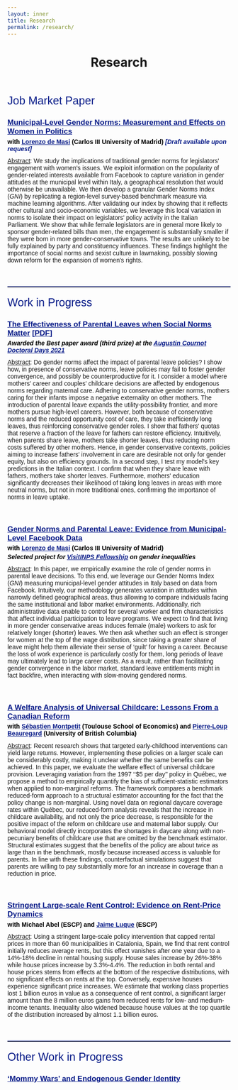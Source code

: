 ```yaml
---
layout: inner
title: Research
permalink: /research/
---
```


<style>
  .line-spacing {
    margin-bottom: 0em; /* custom line spacing */
  }
</style>

<head>
<link rel="shortcut icon" type="image/png" href="/favicon2.png">
</head>

# <center> Research </center>

<p>&nbsp;
</p>

<p style="font-size:25px; font-family: 'Source Sans Pro', sans-serif; color: #081b88; font-weight: 500; margin-top: 0.8em">Job Market Paper </p>  

<h1 class="line-spacing" style="font-size: 17px; font-family: 'Source Sans Pro', sans-serif; color: #081b88; font-weight: 700;">
  <u> Municipal-Level Gender Norms: Measurement and Effects on Women in Politics</u>
</h1>
<h1 class="line-spacing" style="font-size:14px;font-family: 'Source Sans Pro', sans-serif; color: black; margin-top: 0.3em">with <a style="color: #081b88" href="http://economics.uc3m.es/personal/de-massi/" target="_blank"><u>Lorenzo de Masi</u></a> (Carlos III University of Madrid) <em style="color: #081b88">[Draft available upon request]</em></h1>

<p style="font-size:14px;font-family: 'Source Sans Pro', sans-serif; margin-top: 0.8em"><u>Abstract</u>: We study the implications of traditional gender norms for legislators' engagement with women's issues. We exploit information on the popularity of gender-related interests available from Facebook to capture variation in gender attitudes at the municipal level within Italy, a geographical resolution that would otherwise be unavailable. We then develop a granular Gender Norms Index (<em>GNI</em>) by replicating a region-level survey-based benchmark measure via machine learning algorithms. After validating our index by showing that it reflects other cultural and socio-economic variables, we leverage this local variation in norms to isolate their impact on legislators' policy activity in the Italian Parliament. We show that while female legislators are in general more likely to sponsor gender-related bills than men, the engagement is substantially smaller if they were born in more gender-conservative towns. The results are unlikely to be fully explained by party and constituency influences. These findings highlight the importance of social norms and sexist culture in lawmaking, possibly slowing down reform for the expansion of women's rights.
  
<p>&nbsp;
</p>

<hr style="border: none; border-top: 1px solid #081b88; margin: 20px 0;">
<p style="font-size:25px; font-family: 'Source Sans Pro', sans-serif; color: #081b88; font-weight: 500; margin-top: 0.8em">Work in Progress </p>  

<h1 class="line-spacing" style="font-size: 17px; font-family: 'Source Sans Pro', sans-serif; color: #081b88; font-weight: 700;">
  <u> The Effectiveness of Parental Leaves when Social Norms Matter</u> <a style="color: #081b88"  href="https://drive.google.com/file/d/1K06sRgc7v2mwntaFGWQSMts6iJFjnuKc/view?usp=share_link" target="_blank"><u>[PDF]</u></a>
</h1>
<h1 class="line-spacing" style="font-size:14px;font-family: 'Source Sans Pro', sans-serif; color: black; margin-top: 0.3em"><em>Awarded the Best paper award (third prize) at the <a style="color: #081b88" href="https://acdd.sciencesconf.org/" target="_blank"><u>Augustin Cournot Doctoral Days 2021</u></a></em></h1>

<p style="font-size:14px;font-family: 'Source Sans Pro', sans-serif; margin-top: 0.8em"><u>Abstract</u>: Do gender norms affect the impact of parental leave policies? I show how, in presence of conservative norms, leave policies may fail to foster gender convergence, and possibly be counterproductive for it. I consider a model where mothers' career and couples' childcare decisions are affected by endogenous norms regarding maternal care. Adhering to conservative gender norms, mothers caring for their infants impose a negative externality on other mothers. The introduction of parental leave expands the utility-possibility frontier, and more mothers pursue high-level careers. However, both because of conservative norms and the reduced opportunity cost of care, they take inefficiently long leaves, thus reinforcing conservative gender roles. I show that fathers' quotas that reserve a fraction of the leave for fathers can restore efficiency. Intuitively, when parents share leave, mothers take shorter leaves, thus reducing norm costs suffered by other mothers. Hence, in gender conservative contexts, policies aiming to increase fathers' involvement in care are desirable not only for gender equity, but also on efficiency grounds. In a second step, I test my model's key predictions in the Italian context. I confirm that when they share leave with fathers, mothers take shorter leaves. Furthermore, mothers' education significantly decreases their likelihood of taking long leaves in areas with more neutral norms, but not in more traditional ones, confirming the importance of norms in leave uptake.</p>

<p>&nbsp;
</p>



<h1 class="line-spacing"
  style="font-size:17px;font-family: 'Source Sans Pro', sans-serif; color: #081b88; font-weight: 700;"><u>Gender Norms and Parental Leave: Evidence from Municipal-Level Facebook Data</u>
</h1>
<h1 class="line-spacing" style="font-size:14px;font-family: 'Source Sans Pro', sans-serif; color: black; margin-top: 0.3em">with <a style="color: #081b88" href="http://economics.uc3m.es/personal/de-massi/" target="_blank"><u>Lorenzo de Masi</u></a> (Carlos III University of Madrid)</h1>
<h1 class="line-spacing" style="font-size:14px;font-family: 'Source Sans Pro', sans-serif; color: black; margin-top: 0.3em"><em>Selected project for <a style="color: #081b88" href="https://www.inps.it/it/it/dati-e-bilanci/attivit--di-ricerca/programma-visitinps-scholars.html" target="_blank"><u>VisitINPS Fellowship</u></a> on gender inequalities</em></h1>

<p style="font-size:14px;font-family: 'Source Sans Pro', sans-serif; margin-top: 0.8em"><u>Abstract</u>: In this paper, we empirically examine the role of gender norms in parental leave decisions. To this end, we leverage our Gender Norms Index (<em>GNI</em>) measuring municipal-level gender attitudes in Italy based on data from Facebook. Intuitively, our methodology generates variation in attitudes within narrowly defined geographical areas, thus allowing to compare individuals facing the same institutional and labor market environments. Additionally, rich administrative data enable to control for several worker and firm characteristics that affect individual participation to leave programs. We expect to find that living in more gender conservative areas induces female (male) workers to ask for relatively longer (shorter) leaves. We then ask whether such an effect is stronger for women at the top of the wage distribution, since taking a greater share of leave might help them alleviate their sense of &#8216;guilt&#8217; for having a career. Because the loss of work experience is particularly costly for them, long periods of leave may ultimately lead to large career costs. As a result, rather than facilitating gender convergence in the labor market, standard leave entitlements might in fact backfire, when interacting with slow-moving gendered norms.</p>

<p>&nbsp;
</p>





<h1 class="line-spacing"
    style="font-size:17px;font-family: 'Source Sans Pro', sans-serif; color: #081b88; font-weight: 700;"><u>A Welfare Analysis of Universal Childcare: Lessons From a Canadian Reform</u></h1>
<h1 class="line-spacing" style="font-size:14px;font-family: 'Source Sans Pro', sans-serif; color: black; margin-top: 0.3em">with <a style="color: #081b88" href="https://www.sebastienmontpetit.com/en/" target="_blank"><u>Sébastien Montpetit</u></a> (Toulouse School of Economics) and <a style="color: #081b88" href="https://sites.google.com/view/pierreloupbeauregard/" target="_blank"><u>Pierre-Loup Beauregard</u></a> (University of British Columbia)</h1>

<p style="font-size:14px;font-family: 'Source Sans Pro', sans-serif; margin-top: 0.8em"><u>Abstract</u>: Recent research shows that targeted early-childhood interventions can yield large returns. However, implementing these policies on a larger scale can be considerably costly, making it unclear whether the same benefits can be achieved. In this paper, we evaluate the welfare effect of universal childcare provision. Leveraging variation from the 1997 &#8216;&#8216;$5 per day&#8217;&#8217; policy in Québec, we propose a method to empirically quantify the bias of sufficient-statistic estimators when applied to non-marginal reforms. The framework compares a benchmark reduced-form approach to a structural estimator accounting for the fact that the policy change is non-marginal. Using novel data on regional daycare coverage rates within Québec, our reduced-form analysis reveals that the increase in childcare availability, and not only the price decrease, is responsible for the positive impact of the reform on childcare use and maternal labor supply. Our behavioral model directly incorporates the shortages in daycare along with non-pecuniary benefits of childcare use that are omitted by the benchmark estimator. Structural estimates suggest that the benefits of the policy are about twice as large than in the benchmark, mostly because increased access is valuable for parents. In line with these findings, counterfactual simulations suggest that parents are willing to pay substantially more for an increase in coverage than a reduction in price.</p>

<p>&nbsp;
</p>

<h1 class="line-spacing" 
    style="font-size:17px;font-family: 'Source Sans Pro', sans-serif; color: #081b88; font-weight: 700;"><u>Stringent Large-scale Rent Control: Evidence on Rent-Price Dynamics</u>
</h1>
<h1 class="line-spacing" style="font-size:14px;font-family: 'Source Sans Pro', sans-serif; color: black; margin-top: 0.3em">with Michael Abel (ESCP) and <a style="color: #081b88" href="https://www.escp.eu/luque-jaime/" target="_blank"><u>Jaime Luque</u></a> (ESCP)</h1>

<p style="font-size:14px;font-family: 'Source Sans Pro', sans-serif; margin-top: 0.8em"><u>Abstract</u>: Using a stringent large-scale policy intervention that capped rental prices in more than 60 municipalities in Catalonia, Spain, we find that rent control initially reduces average rents, but this effect vanishes after one year due to a 14%-18% decline in rental housing supply. House sales increase by 26%-38% while house prices increase by 3.3%-4.4%. The reduction in both rental and house prices stems from effects at the bottom of the respective distributions, with no significant effects on rents at the top. Conversely, expensive houses experience significant price increases. We estimate that working class properties lost 1 billion euros in value as a consequence of rent control, a significant larger amount than the 8 million euros gains from reduced rents for low- and medium-income tenants. Inequality also widened because house values at the top quartile of the distribution increased by almost 1.1 billion euros.</p>

<p>&nbsp;
</p>

<hr style="border: none; border-top: 1px solid #081b88; margin: 20px 0;">
<p style="font-size:25px; font-family: 'Source Sans Pro', sans-serif; color: #081b88; font-weight: 500; margin-top: 0.8em">Other Work in Progress</p>  

<h1 
    style="font-size:17px;font-family: 'Source Sans Pro', sans-serif; color: #081b88; font-weight: 700;"><u>&#8216;Mommy Wars&#8217; and Endogenous Gender Identity</u>
</h1>





